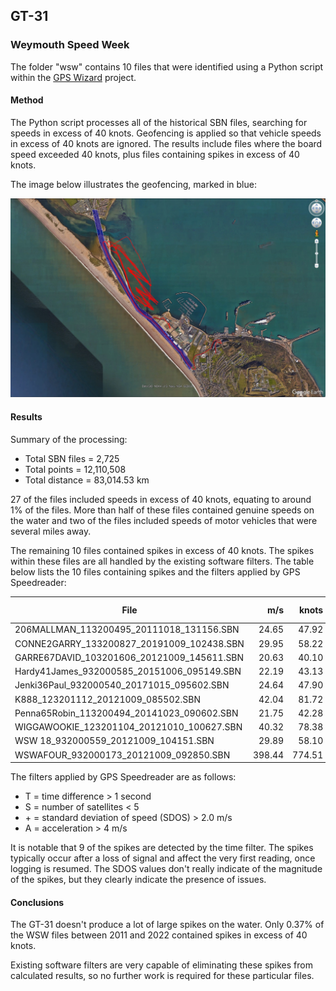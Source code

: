 ## GT-31

### Weymouth Speed Week

The folder "wsw" contains 10 files that were identified using a Python script within the [GPS Wizard](https://logiqx.github.io/gps-wizard/) project.



#### Method

The Python script processes all of the historical SBN files, searching for speeds in excess of 40 knots. Geofencing is applied so that vehicle speeds in excess of 40 knots are ignored. The results include files where the board speed exceeded 40 knots, plus files containing spikes in excess of 40 knots.

The image below illustrates the geofencing, marked in blue:

![THOMP49NEIL_123200930_20191011_084954](img/THOMP49NEIL_123200930_20191011_084954.jpg)



#### Results

Summary of the processing:

- Total SBN files = 2,725
- Total points = 12,110,508
- Total distance = 83,014.53 km

27 of the files included speeds in excess of 40 knots, equating to around 1% of the files. More than half of these files contained genuine speeds on the water and two of the files included speeds of motor vehicles that were several miles away.

The remaining 10 files contained spikes in excess of 40 knots. The spikes within these files are all handled by the existing software filters. The table below lists the 10 files containing spikes and the filters applied by GPS Speedreader:

| File                                       | m/s    | knots  | km/h    | SDOS (m/s) | HDOP | Sats | Filters |
| ------------------------------------------ | -----: | -----: | ------: | ----: | --: | :--: | :-----: |
| 206MALLMAN_113200495_20111018_131156.SBN   | 24.65  | 47.92  | 88.74   | 1.827 | 1.2  | 9    | T       |
| CONNE2GARRY_133200827_20191009_102438.SBN  | 29.95  | 58.22  | 107.82  | 1.497 | 2.2  | 4    | TS      |
| GARRE67DAVID_103201606_20121009_145611.SBN | 20.63  | 40.10  | 74.27   | 1.497 | 2.2  | 4    | TS      |
| Hardy41James_932000585_20151006_095149.SBN | 22.19  | 43.13  | 79.88   | 2.780 | 2.0  | 6    | T+      |
| Jenki36Paul_932000540_20171015_095602.SBN  | 24.64  | 47.90  | 88.70   | 4.957 | 2.8  | 4    | TS+     |
| K888_123201112_20121009_085502.SBN         | 42.04  | 81.72  | 151.34  | 3.071 | 0.8  | 7    | TA+     |
| Penna65Robin_113200494_20141023_090602.SBN | 21.75  | 42.28  | 78.30   | 2.605 | 1.2  | 7    | T+      |
| WIGGAWOOKIE_123201104_20121010_100627.SBN  | 40.32  | 78.38  | 145.15  | 2.449 | 1.6  | 6    | T+      |
| WSW  18_932000559_20121009_104151.SBN      | 29.89  | 58.10  | 107.60  | 4.957 | 3.0  | 5    | T+      |
| WSWAFOUR_932000173_20121009_092850.SBN     | 398.44 | 774.51 | 1434.38 | 1.419 | 1.0  | 8    | A       |

The filters applied by GPS Speedreader are as follows:

- T = time difference > 1 second
- S = number of satellites < 5
- \+ = standard deviation of speed (SDOS) > 2.0 m/s
- A = acceleration > 4 m/s

It is notable that 9 of the spikes are detected by the time filter. The spikes typically occur after a loss of signal and affect the very first reading, once logging is resumed. The SDOS values don't really indicate of the magnitude of the spikes, but they clearly indicate the presence of issues.



#### Conclusions

The GT-31 doesn't produce a lot of large spikes on the water. Only 0.37% of the WSW files between 2011 and 2022 contained spikes in excess of 40 knots.

Existing software filters are very capable of eliminating these spikes from calculated results, so no further work is required for these particular files.
